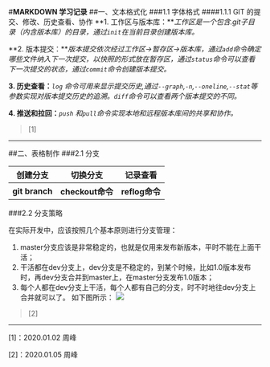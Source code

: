 #**MARKDOWN 学习记录**
##一、文本格式化
###1.1 字体格式
####1.1.1 GIT 的提交、修改、历史查看、协作
**1. 工作区与版本库：***工作区是一个包含.git子目录（内含版本库）的目录，通过``init``在当前目录创建版本库。*


**2. 版本提交：***版本提交依次经过工作区->暂存区->版本库，通过``add``命令确定哪些文件纳入下一次提交，以快照的形式放在暂存区，通过``status``命令可以查看下一次提交的状态，通过``commit``命令创建版本提交。*

**3. 历史查看：***``log`` 命令可用来显示提交历史,通过``--graph``,``-n``,``--oneline``,``--stat``等参数实现对版本提交历史的追溯。``diff``命令可以查看两个版本提交的不同。*

**4. 推送和拉回：***``push`` 和``pull``命令实现本地和远程版本库间的共享和协作。*
> [1]

----------
##二、表格制作
###2.1 分支
<table>
        <tr>
            <th>创建分支</th>
            <th>切换分支</th>
            <th>记录查看</th>
        </tr>
        <tr>
            <th>git branch</th>
            <th>checkout命令 </th>
            <th>reflog命令</th>
        </tr>
    </table>
###2.2 分支策略

在实际开发中，应该按照几个基本原则进行分支管理：

1. master分支应该是非常稳定的，也就是仅用来发布新版本，平时不能在上面干活；
2. 干活都在dev分支上，dev分支是不稳定的，到某个时候，比如1.0版本发布时，再dev分支合并到master上，在master分支发布1.0版本；
3. 每个人都在dev分支上干活，每个人都有自己的分支，时不时地往dev分支上合并就可以了。
如下图所示：
![](https://i.imgur.com/JEwpM3g.png)
> [2]













---------
[1]：2020.01.02 周峰

[2]：2020.01.05 周峰